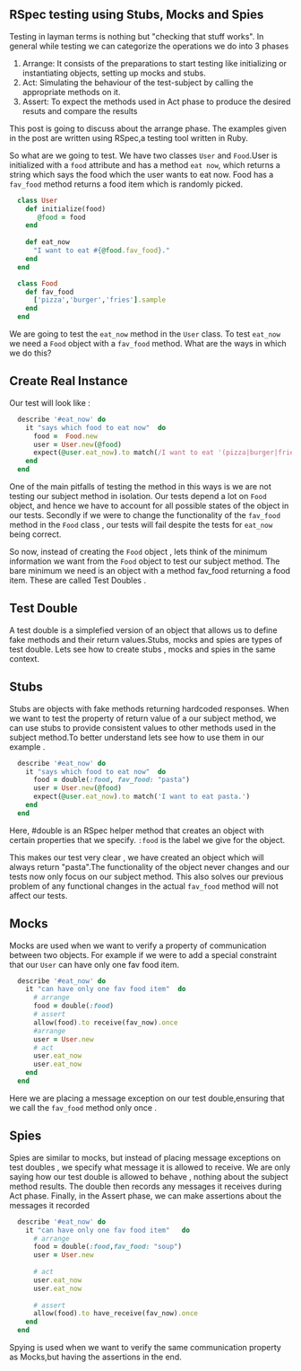 ## RSpec testing using Stubs, Mocks and Spies

Testing in layman terms is nothing but "checking that stuff works". In general while testing we can categorize the operations we do into 3 phases

1. Arrange: It consists of the preparations to start testing like initializing or instantiating objects, setting up mocks and stubs.
2. Act: Simulating the behaviour of the test-subject by calling the appropriate methods on it.
3. Assert: To expect the methods used in Act phase to produce the desired resuts and compare the results

This post is going to discuss about the arrange phase. The examples given in the post are written using RSpec,a testing tool written in Ruby. 

So what are we going to test. 
We have two classes `User` and `Food`.User is initialized with a `food` attribute and has a method `eat now`, which returns a string which says the food which the user wants to eat now. Food has a `fav_food` method returns a food item which is randomly picked.

``` ruby
  class User
    def initialize(food)
       @food = food
    end
    
    def eat_now
      "I want to eat #{@food.fav_food}."
    end    
  end
```
``` ruby
  class Food 
    def fav_food
      ['pizza','burger','fries'].sample
    end    
  end
```
We are going to test the `eat_now` method in the `User` class. To test `eat_now` we need a `Food` object with a `fav_food` method. What are the ways in which we do this? 

## Create Real Instance
Our test will look like :

``` ruby
  describe '#eat_now' do
    it "says which food to eat now"  do
      food =  Food.new
      user = User.new(@food)
      expect(@user.eat_now).to match(/I want to eat '(pizza|burger|fries).'/)
    end
  end
```
One of the main pitfalls of testing the method in this ways is we are not testing our subject method in isolation. Our tests depend a lot on `Food` object, and hence we have to account for all possible states of the object in our tests. Secondly if we were to change the functionality of the `fav_food` method in the `Food` class , our tests will fail despite the tests for `eat_now` being correct.

So now, instead of creating the `Food` object , lets think of the minimum information we want from the `Food` object to test our subject method. The bare minimum we need is an object with a method fav_food returning a food item. These are called Test Doubles .

## Test Double
A test double is a simplefied version of an object that allows us to define fake methods and their return values.Stubs, mocks and spies are types of test double.  Lets see how to create stubs , mocks and spies in the same context.

## Stubs 
Stubs are objects with fake methods returning hardcoded responses. When we want to test the property of return value of a our subject method, we can use stubs to provide consistent values to other methods used in the subject method.To better understand lets see how to use them in our example .
``` ruby
  describe '#eat_now' do
    it "says which food to eat now"  do
      food = double(:food, fav_food: "pasta")
      user = User.new(@food)
      expect(@user.eat_now).to match('I want to eat pasta.')
    end
  end
```
Here, #double is an RSpec helper method that creates an object with certain properties that we specify. `:food` is the label we give for the object.  

This makes our test very clear , we have created an object which will always return "pasta".The functionality of the object never changes and our tests now only focus on our subject method. This also solves our previous problem of any functional changes in the actual `fav_food` method will not affect our tests. 

## Mocks 
Mocks are used when we want to verify a property of communication between two objects. For example if we were to add a special constraint that our `User` can have only one fav food item. 
``` ruby
  describe '#eat_now' do
    it "can have only one fav food item"  do
      # arrange
      food = double(:food) 
      # assert
      allow(food).to receive(fav_now).once
      #arrange 
      user = User.new
      # act
      user.eat_now
      user.eat_now
    end
  end
```
Here we are placing a message exception on our test double,ensuring that we call the `fav_food` method only once .

## Spies 
Spies are similar to mocks, but instead of placing message exceptions on test doubles , we specify what message it is allowed to receive. We are only saying how our test double is allowed to behave , nothing about the subject method results.
The double then records any messages it receives during Act phase. Finally, in the Assert phase, we can make assertions about the messages it recorded

``` ruby
  describe '#eat_now' do
    it "can have only one fav food item"   do
      # arrange
      food = double(:food,fav_food: "soup") 
      user = User.new
      
      # act
      user.eat_now
      user.eat_now
      
      # assert
      allow(food).to have_receive(fav_now).once
    end
  end
```
Spying is used when we want to verify the same communication property as Mocks,but having the assertions in the end.

